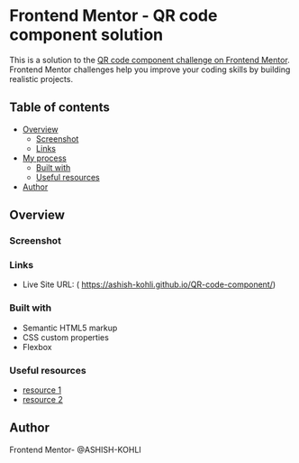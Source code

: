 # Frontend Mentor - QR code component solution


This is a solution to the [QR code component challenge on Frontend Mentor](https://www.frontendmentor.io/challenges/qr-code-component-iux_sIO_H). Frontend Mentor challenges help you improve your coding skills by building realistic projects. 

## Table of contents

- [Overview](#overview)
    - [Screenshot](#screenshot)
    - [Links](#links)
- [My process](#my-process)
    - [Built with](#built-with)
    - [Useful resources](#useful-resources)
- [Author](#author)


## Overview

### Screenshot

### Links
  - Live Site URL: ( https://ashish-kohli.github.io/QR-code-component/)

### Built with
 
 - Semantic HTML5 markup
 - CSS custom properties
 - Flexbox


### Useful resources

  - [ resource 1](https://www.w3schools.com/) 
  - [resource 2](https://www.geeksforgeeks.org/)

## Author
  Frontend Mentor- @ASHISH-KOHLI

